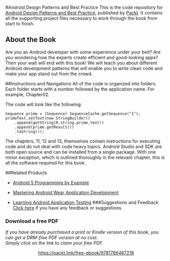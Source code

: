 


#Android Design Patterns and Best Practice
This is the code repository for [Android Design Patterns and Best Practice](https://www.packtpub.com/web-development/android-design-patterns-and-best-practice?utm_source=github&utm_medium=repository&utm_campaign=9781786467218), published by [Packt](https://www.packtpub.com). It contains all the supporting project files necessary to work through the book from start to finish.
## About the Book
Are you an Android developer with some experience under your belt? Are you wondering how the experts create efficient and good-looking apps? Then your wait will end with this book! We will teach you about different Android development patterns that will enable you to write clean code and make your app stand out from the crowd.


##Instructions and Navigations
All of the code is organized into folders. Each folder starts with a number followed by the application name. For example, Chapter02.



The code will look like the following:
```
Sequence prime = (Sequence) SequenceCache.getSequence("1");
primeText.setText(new StringBuilder()
    .append(getString(R.string.prime_text))
    .append(prime.getResult())
    .toString());
```

The chapters, 11, 12 and 13, themselves contain instructions for executing code and do not deal with code heavy topics.
Android Studio and SDK are both open source and can be installed from a single package. With one minor exception, which is outlined thoroughly in the relevant chapter, this is all the software required for this book.

##Related Products
* [Android 5 Programming by Example](https://www.packtpub.com/application-development/android-5-programming-example?utm_source=github&utm_medium=repository&utm_campaign=9781785288449)

* [Mastering Android Wear Application Development](https://www.packtpub.com/application-development/mastering-android-wear-application-development?utm_source=github&utm_medium=repository&utm_campaign=9781785881725)

* [Learning Android Application Testing](https://www.packtpub.com/application-development/learning-android-application-testing?utm_source=github&utm_medium=repository&utm_campaign=9781784395339)
###Suggestions and Feedback
[Click here](https://docs.google.com/forms/d/e/1FAIpQLSe5qwunkGf6PUvzPirPDtuy1Du5Rlzew23UBp2S-P3wB-GcwQ/viewform) if you have any feedback or suggestions.
### Download a free PDF

 <i>If you have already purchased a print or Kindle version of this book, you can get a DRM-free PDF version at no cost.<br>Simply click on the link to claim your free PDF.</i>
<p align="center"> <a href="https://packt.link/free-ebook/9781786467218">https://packt.link/free-ebook/9781786467218 </a> </p>